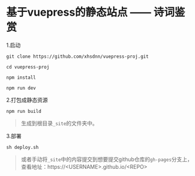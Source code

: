 # 基于vuepress的静态站点 —— 诗词鉴赏

1.启动

```
git clone https://github.com/xhsdnn/vuepress-proj.git

cd vuepress-proj

npm install

npm run dev
```

2.打包成静态资源

```
npm run build
```

> 生成到根目录`_site`的文件夹中。

3.部署

```
sh deploy.sh
```

> 或者手动将`_site`中的内容提交到想要提交github仓库的`gh-pages`分支上，查看地址：https://\<USERNAME\>.github.io/\<REPO\>
